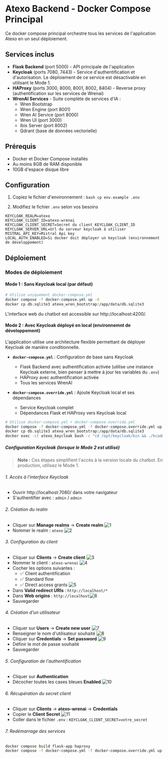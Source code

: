 # Atexo Backend - Docker Compose Principal

Ce docker compose principal orchestre tous les services de l'application Atexo en un seul déploiement.

## Services inclus

  - **Flask Backend** (port 5000) - API principale de l'application
  - **Keycloak** (ports 7080, 7443) - Service d'authentification et d'autorisation. Le déploiement de ce service est désactivable en utilisant le Mode 1. 
  - **HAProxy** (ports 3000, 8000, 8001, 8002, 8404) - Reverse proxy (authentification sur les services de Wrenai)
  - **WrenAI Services** - Suite complète de services d'IA :
    - Wren Bootstrap
    - Wren Engine (port 8001)
    - Wren AI Service (port 8000)
    - Wren UI (port 3000)
    - Ibis Server (port 8002)
    - Qdrant (base de données vectorielle)

## Prérequis

  - Docker et Docker Compose installés
  - Au moins 8GB de RAM disponible
  - 10GB d'espace disque libre

## Configuration

  1. Copiez le fichier d'environnement :
    ```bash
    cp env.example .env
    ```

  2. Modifiez le fichier `.env` selon vos besoins
  ```
  KEYCLOAK_REALM=atexo
  KEYCLOAK_CLIENT_ID=atexo-wrenai
  KEYCLOAK_CLIENT_SECRET=Secret du client KEYCLOAK_CLIENT_ID
  KEYCLOAK_SERVER_URL=Url du serveur keycloak à utiliser
  MISTRAL_API_KEY=Mistral Api key
  LOCAL_AUTH_ENABLED=Si docker doit déployer un keycloak (environnement de développement)
  ```
## Déploiement

### Modes de déploiement

#### Mode 1 : Sans Keycloak local (par défaut)
  ```bash
  # Utilise uniquement docker-compose.yml
  docker compose -f docker-compose.yml up -d
  docker cp db.sqlite3 atexo_wren_bootstrap:/app/data/db.sqlite3
  ```
  L'interface web du chatbot est accessible sur http://localhost:4200/.


#### Mode 2 : Avec Keycloak déployé en local (environnemnt de développement)
  L'application utilise une architecture flexible permettant de déployer Keycloak de manière conditionnelle.
  - **`docker-compose.yml`** : Configuration de base sans Keycloak
    - Flask Backend avec authentification activée (utilise une instance Keycloak externe, bien penser à mettre à jour les variables du `.env`)
    - HAProxy avec authentification activée
    - Tous les services WrenAI

  - **`docker-compose.override.yml`** : Ajoute Keycloak local et ses dépendances
    - Service Keycloak complet
    - Dépendances Flask et HAProxy vers Keycloak local


  ```bash
  # Utilise docker-compose.yml + docker-compose.override.yml
  docker compose -f docker-compose.yml -f docker-compose.override.yml up -d
  docker cp db.sqlite3 atexo_wren_bootstrap:/app/data/db.sqlite3
  docker exec -it atexo_keycloak bash -c "cd /opt/keycloak/bin && ./kcadm.sh config credentials --server http://localhost:7080 --realm master --user admin && ./kcadm.sh update realms/master -s sslRequired=NONE" # Entrer le mot de passe `admin` lorsque demandé
  ```

##### Configuration Keycloak (lorsque le Mode 2 est utilisé)

  > **Note :** Ces étapes simplifient l'accès à la version locale du chatbot. En production, utilisez le Mode 1.

###### 1. Accès à l'interface Keycloak
  - Ouvrir http://localhost:7080/ dans votre navigateur
  - S'authentifier avec : `admin` / `admin`

###### 2. Création du realm
  - Cliquer sur **Manage realms** → **Create realm** ![1](assets/1.png)
  - Nommer le realm : `atexo` ![2](assets/2.png)

###### 3. Configuration du client
- Cliquer sur **Clients** → **Create client** ![3](assets/3.png)
- Nommer le client : `atexo-wrenai` ![4](assets/4.png)
- Cocher les options suivantes :
  - ✅ Client authentification
  - ✅ Standard flow  
  - ✅ Direct access grants ![5](assets/5.png)
- Dans **Valid redirect URIs** : `http://localhost/*`
- Dans **Web origins** : `http://localhost`![6](assets/6.png)
- Sauvegarder

###### 4. Création d'un utilisateur
  - Cliquer sur **Users** → **Create new user** ![7](assets/7.png)
  - Renseigner le nom d'utilisateur souhaité ![8](assets/8.png)
  - Cliquer sur **Credentials** → **Set password** ![9](assets/9.png)
  - Définir le mot de passe souhaité
  - Sauvegarder

###### 5. Configuration de l'authentification
  - Cliquer sur **Authentication** 
  - Décocher toutes les cases bleues **Enabled** ![10](assets/10.png)

###### 6. Récupération du secret client
  - Cliquer sur **Clients** → **atexo-wrenai** → **Credentials**
  - Copier le **Client Secret** ![11](assets/11.png)
  - Coller dans le fichier `.env` : `KEYCLOAK_CLIENT_SECRET=votre_secret`

###### 7. Redémarrage des services
  ```bash
  docker compose build flask-app haproxy
  docker compose -f docker-compose.yml -f docker-compose.override.yml up -d
  ```